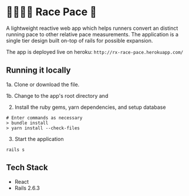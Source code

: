 # 🏃‍♂️🏃‍♀️ Race Pace 💨
A lightweight reactive web app which helps runners convert an distinct running pace to other relative pace measurements. The application is a single tier design built on-top of rails for possible expansion.

The app is deployed live on heroku: `http://rx-race-pace.herokuapp.com/` 

## Running it locally
1a. Clone or download the file. 

1b. Change to the app's root directory and 

2. Install the ruby gems, yarn dependencies, and setup database
```
# Enter commands as necessary
> bundle install
> yarn install --check-files
``` 
3. Start the application
```
rails s
```

## Tech Stack
* React
* Rails 2.6.3